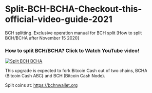 # Split-BCH-BCHA-Checkout-this-official-video-guide-2021
BCH splitting. Exclusive operation manual for BCH split [How to split BCH/BCHA after November 15 2020]


### How to split BCH/BCHA? Click to Watch YouTube video!
[![Split BCH BCHA](https://i.ibb.co/NNnjhS8/71.png)](https://www.youtube.com/watch?v=WY21ctgrp_s "How to split BCH/BCHA? The newest way to split your Bitcoin Cash coins. Get Bitcoin ABC")


This upgrade is expected to fork Bitcoin Cash out of two chains, BCHA (Bitcoin Cash ABC) and BCH (Bitcoin Cash Node). 

Split coins at: https://bchnwallet.org

